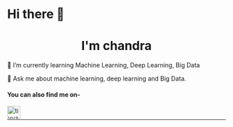 # Hi there  👋
<h1 align="center">I'm chandra</h1>

🌱  I’m currently learning Machine Learning, Deep Learning, Big Data

💬 Ask me about machine learning, deep learning and Big Data.

#### You can also find me on- 

[<img align="left" alt="tiyyagurachandrareddy | LinkedIn" width="30px" src="https://img.icons8.com/color/48/000000/linkedin.png" />][linkedin]


<br>

<hr>

[linkedin]: [https://www.linkedin.com/in/c17hawke](https://www.linkedin.com/in/tiyyagurachandrareddy)
<!--
**c21hawke/c21hawke** is a ✨ _special_ ✨ repository because its `README.md` (this file) appears on your GitHub profile.

Here are some ideas to get you started:

- 🔭 I’m currently working on ...
- 🌱 I’m currently learning ...
- 👯 I’m looking to collaborate on ...
- 🤔 I’m looking for help with ...
- 💬 Ask me about ...
- 📫 How to reach me: ...
- 😄 Pronouns: ...
- ⚡ Fun fact: ...
-->
